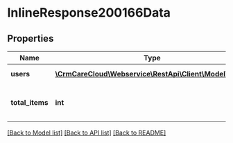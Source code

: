 # InlineResponse200166Data

## Properties
Name | Type | Description | Notes
------------ | ------------- | ------------- | -------------
**users** | [**\CrmCareCloud\Webservice\RestApi\Client\Model\User[]**](User.md) | A list of all users. | [optional] 
**total_items** | **int** | The number of all found users. | [optional] 

[[Back to Model list]](../../README.md#documentation-for-models) [[Back to API list]](../../README.md#documentation-for-api-endpoints) [[Back to README]](../../README.md)


